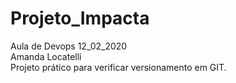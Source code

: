 # Projeto_Impacta
Aula de Devops 12_02_2020 <br> 
Amanda Locatelli <br>
Projeto prático para verificar versionamento em GIT.
